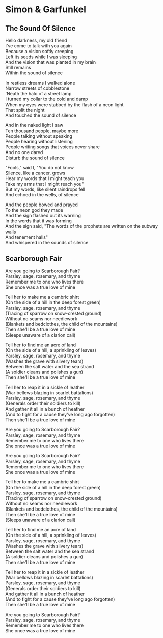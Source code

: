 # Simon & Garfunkel  

## The Sound Of Silence

Hello darkness, my old friend  
I've come to talk with you again  
Because a vision softly creeping  
Left its seeds while I was sleeping  
And the vision that was planted in my brain  
Still remains  
Within the sound of silence  

In restless dreams I walked alone  
Narrow streets of cobblestone  
'Neath the halo of a street lamp  
I turned my collar to the cold and damp  
When my eyes were stabbed by the flash of a neon light  
That split the night  
And touched the sound of silence  

And in the naked light I saw  
Ten thousand people, maybe more  
People talking without speaking  
People hearing without listening  
People writing songs that voices never share  
And no one dared  
Disturb the sound of silence  

"Fools," said I, "You do not know  
Silence, like a cancer, grows  
Hear my words that I might teach you  
Take my arms that I might reach you"  
But my words, like silent raindrops fell  
And echoed in the wells, of silence  

And the people bowed and prayed  
To the neon god they made  
And the sign flashed out its warning  
In the words that it was forming  
And the sign said, "The words of the prophets are written on the subway walls  
And tenement halls"  
And whispered in the sounds of silence  

## Scarborough Fair

Are you going to Scarborough Fair?  
Parsley, sage, rosemary, and thyme  
Remember me to one who lives there  
She once was a true love of mine  

Tell her to make me a cambric shirt  
(On the side of a hill in the deep forest green)  
Parsley, sage, rosemary, and thyme  
(Tracing of sparrow on snow-crested ground)  
Without no seams nor needlework  
(Blankets and bedclothes, the child of the mountains)  
Then she'll be a true love of mine  
(Sleeps unaware of a clarion call)  

Tell her to find me an acre of land   
(On the side of a hill, a sprinkling of leaves)  
Parsley, sage, rosemary, and thyme  
(Washes the grave with silvery tears)  
Between the salt water and the sea strand  
(A soldier cleans and polishes a gun)  
Then she'll be a true love of mine 

Tell her to reap it in a sickle of leather  
(War bellows blazing in scarlet battalions)  
Parsley, sage, rosemary, and thyme  
(Generals order their soldiers to kill)  
And gather it all in a bunch of heather  
(And to fight for a cause they've long ago forgotten)  
Then she'll be a true love of mine  

Are you going to Scarborough Fair?  
Parsley, sage, rosemary, and thyme  
Remember me to one who lives there  
She once was a true love of mine  

Are you going to Scarborough Fair?  
Parsley, sage, rosemary, and thyme  
Remember me to one who lives there  
She once was a true love of mine  

Tell her to make me a cambric shirt  
(On the side of a hill in the deep forest green)  
Parsley, sage, rosemary, and thyme  
(Tracing of sparrow on snow-crested ground)  
Without no seams nor needlework  
(Blankets and bedclothes, the child of the mountains)  
Then she'll be a true love of mine  
(Sleeps unaware of a clarion call)  

Tell her to find me an acre of land  
(On the side of a hill, a sprinkling of leaves)  
Parsley, sage, rosemary, and thyme  
(Washes the grave with silvery tears)  
Between the salt water and the sea strand  
(A soldier cleans and polishes a gun)  
Then she'll be a true love of mine  

Tell her to reap it in a sickle of leather  
(War bellows blazing in scarlet battalions)  
Parsley, sage, rosemary, and thyme  
(Generals order their soldiers to kill)  
And gather it all in a bunch of heather  
(And to fight for a cause they've long ago forgotten)  
Then she'll be a true love of mine  

Are you going to Scarborough Fair?  
Parsley, sage, rosemary, and thyme  
Remember me to one who lives there  
She once was a true love of mine  
 